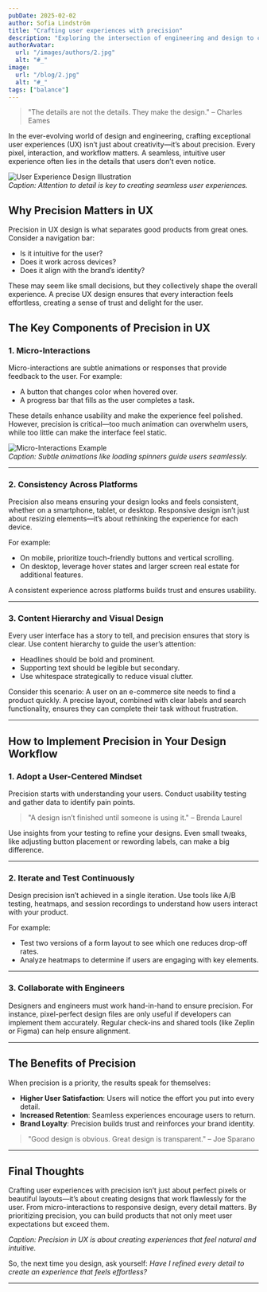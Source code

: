 ```yaml
---
pubDate: 2025-02-02
author: Sofia Lindström
title: "Crafting user experiences with precision"
description: "Exploring the intersection of engineering and design to create intuitive user interfaces."
authorAvatar:
  url: "/images/authors/2.jpg"
  alt: "#_"
image:
  url: "/blog/2.jpg"
  alt: "#_"
tags: ["balance"]
---
```



> "The details are not the details. They make the design." – Charles Eames  

In the ever-evolving world of design and engineering, crafting exceptional user experiences (UX) isn’t just about creativity—it’s about precision. Every pixel, interaction, and workflow matters. A seamless, intuitive user experience often lies in the details that users don’t even notice.  

![User Experience Design Illustration](https://plus.unsplash.com/premium_photo-1661326248013-3107a4b2bd91?q=80&w=2940&auto=format&fit=crop&ixlib=rb-4.0.3&ixid=M3wxMjA3fDB8MHxwaG90by1wYWdlfHx8fGVufDB8fHx8fA%3D%3D)  
*Caption: Attention to detail is key to creating seamless user experiences.*

## Why Precision Matters in UX  

Precision in UX design is what separates good products from great ones. Consider a navigation bar:  
- Is it intuitive for the user?  
- Does it work across devices?  
- Does it align with the brand’s identity?  

These may seem like small decisions, but they collectively shape the overall experience. A precise UX design ensures that every interaction feels effortless, creating a sense of trust and delight for the user.

## The Key Components of Precision in UX  

### 1. **Micro-Interactions**  
Micro-interactions are subtle animations or responses that provide feedback to the user. For example:  
- A button that changes color when hovered over.  
- A progress bar that fills as the user completes a task.  

These details enhance usability and make the experience feel polished. However, precision is critical—too much animation can overwhelm users, while too little can make the interface feel static.  

![Micro-Interactions Example](https://i.pinimg.com/736x/31/d1/a7/31d1a7c1471cee1c0bd8461214740236.jpg)  
*Caption: Subtle animations like loading spinners guide users seamlessly.*  

---

### 2. **Consistency Across Platforms**  
Precision also means ensuring your design looks and feels consistent, whether on a smartphone, tablet, or desktop. Responsive design isn’t just about resizing elements—it’s about rethinking the experience for each device.  

For example:  
- On mobile, prioritize touch-friendly buttons and vertical scrolling.  
- On desktop, leverage hover states and larger screen real estate for additional features.  

A consistent experience across platforms builds trust and ensures usability.

---

### 3. **Content Hierarchy and Visual Design**  
Every user interface has a story to tell, and precision ensures that story is clear. Use content hierarchy to guide the user’s attention:  
- Headlines should be bold and prominent.  
- Supporting text should be legible but secondary.  
- Use whitespace strategically to reduce visual clutter.  

Consider this scenario: A user on an e-commerce site needs to find a product quickly. A precise layout, combined with clear labels and search functionality, ensures they can complete their task without frustration.

---

## How to Implement Precision in Your Design Workflow  

### 1. **Adopt a User-Centered Mindset**  
Precision starts with understanding your users. Conduct usability testing and gather data to identify pain points.  

> "A design isn’t finished until someone is using it." – Brenda Laurel  

Use insights from your testing to refine your designs. Even small tweaks, like adjusting button placement or rewording labels, can make a big difference.

---

### 2. **Iterate and Test Continuously**  
Design precision isn’t achieved in a single iteration. Use tools like A/B testing, heatmaps, and session recordings to understand how users interact with your product.  

For example:  
- Test two versions of a form layout to see which one reduces drop-off rates.  
- Analyze heatmaps to determine if users are engaging with key elements.  

---

### 3. **Collaborate with Engineers**  
Designers and engineers must work hand-in-hand to ensure precision. For instance, pixel-perfect design files are only useful if developers can implement them accurately. Regular check-ins and shared tools (like Zeplin or Figma) can help ensure alignment.  

---

## The Benefits of Precision  

When precision is a priority, the results speak for themselves:  
- **Higher User Satisfaction**: Users will notice the effort you put into every detail.  
- **Increased Retention**: Seamless experiences encourage users to return.  
- **Brand Loyalty**: Precision builds trust and reinforces your brand identity.

> "Good design is obvious. Great design is transparent." – Joe Sparano  

---

## Final Thoughts  

Crafting user experiences with precision isn’t just about perfect pixels or beautiful layouts—it’s about creating designs that work flawlessly for the user. From micro-interactions to responsive design, every detail matters. By prioritizing precision, you can build products that not only meet user expectations but exceed them.

*Caption: Precision in UX is about creating experiences that feel natural and intuitive.*

So, the next time you design, ask yourself: *Have I refined every detail to create an experience that feels effortless?*  

---

